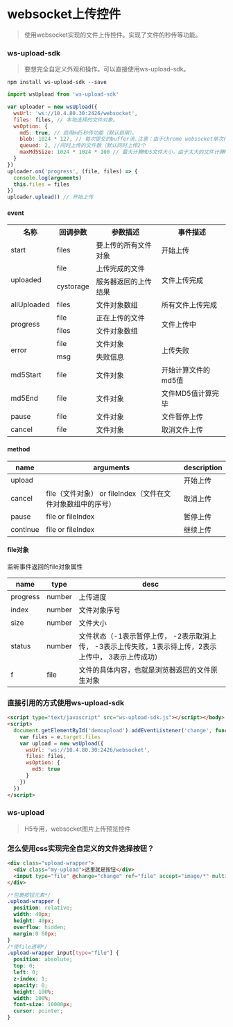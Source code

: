 # websocket上传控件

> 使用websocket实现的文件上传控件。实现了文件的秒传等功能。

### ws-upload-sdk

> 要想完全自定义外观和操作。可以直接使用ws-upload-sdk。

`npm install ws-upload-sdk --save`

```js
import wsUpload from 'ws-upload-sdk'

var uploader = new wsUpload({
  wsUrl: 'ws://10.4.80.30:2426/websocket',
  files: files, // 本地选择的文件对象。
  wsOption: {
    md5: true, // 启用md5秒传功能（默认启用）。
    blob: 1024 * 127, // 每次提交的buffer流.注意：由于chrome websocket单次传输数据超过128K会丢失，建议使用默认127K。（默认127 * 1024）
    queued: 2, //同时上传的文件数（默认同时上传2个
    maxMd5Size: 1024 * 1024 * 100 // 最大计算MD5文件大小，由于太大的文件计算MD5值的时候会超过浏览器内存上限，所以过大的文件直接上传。（默认100M）
  }
})
uploader.on('progress', (file, files) => {
  console.log(arguments)
  this.files = files
})
uploader.upload() // 开始上传
```

#### event

<table>
  <tr>
    <th>名称</th><th>回调参数</th><th>参数描述</th><th>事件描述</th>
  </tr>
  <tr>
    <td>start</td><td>files</td><td>要上传的所有文件对象</td><td>开始上传</td>
  </tr>
  <tr>
    <td rowspan="2">uploaded</th><td>file</td><td>上传完成的文件</td><td rowspan="2">文件上传完成</td>
  </tr>
  <tr>
    <td>cystorage</td><td>服务器返回的上传结果</td>
  </tr>
  <tr>
    <td>allUploaded</td><td>files</td><td>文件对象数组</td><td>所有文件上传完成</td>
  </tr>
  <tr>
    <td rowspan="2">progress</th><td>file</th><td>正在上传的文件</th><td rowspan="2">文件上传中</td>
  </tr>
  <tr>
    <td>files</th><td>文件对象数组</td>
  </tr>
  <tr>
    <td rowspan="2">error</td><td>file</td><td>文件对象</td><td rowspan="2">上传失败</td>
  </tr>
  <tr>
    <td>msg</td><td>失败信息</td>
  </tr>
  <tr>
    <td>md5Start</td><td>file</td><td>文件对象</td><td>开始计算文件的md5值</td>
  </tr>
  <tr>
    <td>md5End</td><td>file</td><td>文件对象</td><td>文件MD5值计算完毕</td>
  </tr>
  <tr>
    <td>pause</td><td>file</td><td>文件对象</td><td>文件暂停上传</td>
  </tr>
  <tr>
    <td>cancel</td><td>file</td><td>文件对象</td><td>取消文件上传</td>
  </tr>
</table>

#### method

|name|arguments|description|
|----|---------|-----------|
|upload||开始上传|
|cancel|file（文件对象） or fileIndex（文件在文件对象数组中的序号）|取消上传|
|pause|file or fileIndex|暂停上传|
|continue|file or fileIndex|继续上传|

#### file对象

监听事件返回的file对象属性

|name|type|desc|
|----|----|----|
|progress|number|上传进度|
|index|number|文件对象序号|
|size|number|文件大小|
|status|number|文件状态（-1表示暂停上传， -2表示取消上传， -3表示上传失败，1表示待上传，2表示上传中， 3表示上传成功）|
|f|file|文件的具体内容，也就是浏览器返回的文件原生对象|

### 直接引用的方式使用ws-upload-sdk

```html
<script type="text/javascript" src="ws-upload-sdk.js"></script></body>
<script>
  document.getElementById('demoupload').addEventListener('change', function (e) {
    var files = e.target.files
    var upload = new wsUpload({
      wsUrl: 'ws://10.4.80.30:2426/websocket',
      files: files,
      wsOption: {
        md5: true
      }
    })
  })
</script>
```

### ws-upload

> H5专用，websocket图片上传预览控件

### 怎么使用css实现完全自定义的文件选择按钮？

```html
<div class="upload-wrapper">
  <div class="my-upload">这里就是按钮</div>
  <input type="file" @change="change" ref="file" accept="image/*" multiple>
</div>
```

```css
/*包裹按钮元素*/
.upload-wrapper {
  position: relative;
  width: 40px;
  height: 40px;
  overflow: hidden;
  margin:0 60px;
}
/*使file透明*/
.upload-wrapper input[type="file"] {
  position: absolute;
  top: 0;
  left: 0;
  z-index: 1;
  opacity: 0;
  height: 100%;
  width: 100%;
  font-size: 10000px;
  cursor: pointer;
}
```
